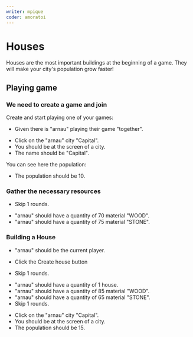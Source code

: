 ```yaml
---
writer: mpique
coder: amoratoi
---
```

# Houses

Houses are the most important buildings at the beginning of a game. They will make your city's population grow faster!

## Playing game

### We need to create a game and join

Create and start playing one of your games:

 * Given there is "arnau" playing their game "together".
 <!-- SNAPSHOT status=200 -->  
 * Click on the "arnau" city "Capital".
 * You should be at the screen of a city.
 * The name should be "Capital".
 
You can see here the population:

 * The population should be 10.

### Gather the necessary resources
 * Skip 1 rounds.
 <!-- SNAPSHOT status=200 --> 
 * "arnau" should have a quantity of 70 material "WOOD".
 * "arnau" should have a quantity of 75 material "STONE".

### Building a House
 * "arnau" should be the current player.

 * Click the Create house button
 <!-- SNAPSHOT status=200 --> 
 * Skip 1 rounds.
 <!-- SNAPSHOT status=200 -->
 * "arnau" should have a quantity of 1 house.
 * "arnau" should have a quantity of 85 material "WOOD".
 * "arnau" should have a quantity of 65 material "STONE".
 * Skip 1 rounds.
 <!-- SNAPSHOT status=200 --> 
 * Click on the "arnau" city "Capital".
 * You should be at the screen of a city.
 * The population should be 15.
